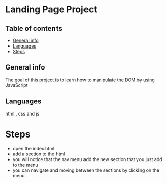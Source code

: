 # Landing Page Project

## Table of contents
* [General info](#general-info)
* [Languages](#languages)
* [Steps](#setps)

## General info
The goal of this project is to learn how to manipulate the DOM by using JavaScript

## Languages

html , css and js

# Steps 

* open the index.html 
*  add a section to the html 
*  you will notice that the nav menu add the new section that you just add to the menu
*  you can navigate and moving between the sections by clicking on the menu.
